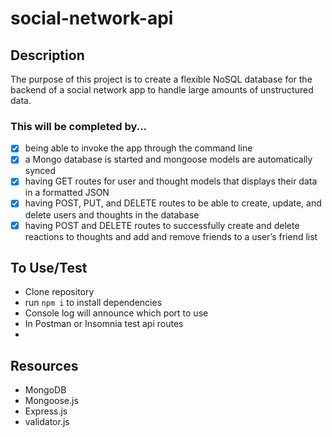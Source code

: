 # social-network-api

## Description
The purpose of this project is to create a flexible NoSQL database for the backend of a social network app to handle large amounts of unstructured data.

### This will be completed by...
- [x] being able to invoke the app through the command line
- [x] a Mongo database is started and mongoose models are automatically synced
- [x] having GET routes for user and thought models that displays their data in a formatted JSON
- [x] having POST, PUT, and DELETE routes to be able to create, update, and delete users and thoughts in the database
- [x] having POST and DELETE routes to successfully create and delete reactions to thoughts and add and remove friends to a user’s friend list

## To Use/Test
- Clone repository
- run ```npm i``` to install dependencies
- Console log will announce which port to use
- In Postman or Insomnia test api routes
- 
## Resources
- MongoDB
- Mongoose.js
- Express.js
- validator.js
